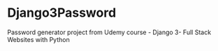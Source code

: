 # Django3Password

Password generator project from Udemy course - Django 3- Full Stack Websites with Python
